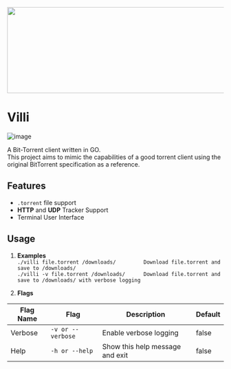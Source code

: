 <div align="center">
  <img src="https://user-images.githubusercontent.com/23309033/211167294-bfb97561-89aa-4182-8ce8-3e75f6d0ff2a.svg" width="800" height="200" />
 </div>
 
# Villi
![image](https://user-images.githubusercontent.com/23309033/211168707-5657ebe8-2254-4f98-95ac-3f51be5f76b4.png)

A Bit-Torrent client written in GO.  
This project aims to mimic the capabilities of a good torrent client using the original BitTorrent specification as a reference.

## Features
- `.torrent` file support
- **HTTP** and **UDP** Tracker Support
- Terminal User Interface

## Usage
1. **Examples**  
  `./villi file.torrent /downloads/         Download file.torrent and save to /downloads/`  
  `./villi -v file.torrent /downloads/      Download file.torrent and save to /downloads/ with verbose logging`

2. **Flags**

| __Flag Name__ | __Flag__ | __Description__ | __Default__ |
|-------------|------------|------------|------------|
| Verbose | `-v or --verbose` | Enable verbose logging | false |
| Help | `-h or --help` | Show this help message and exit | false |
